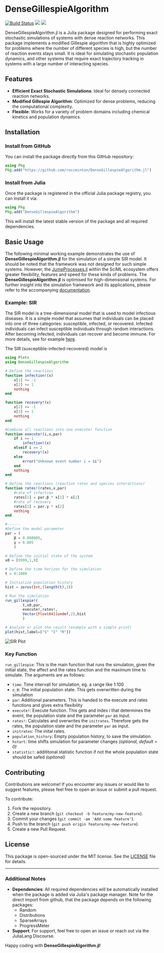 # DenseGillespieAlgorithm

[![Build Status](https://github.com/roccminton/DenseGillespieAlgorithm.jl/actions/workflows/CI.yml/badge.svg?branch=main)](https://github.com/roccminton/DenseGillespieAlgorithm.jl/actions/workflows/CI.yml?query=branch%3Amain)
[![](https://img.shields.io/badge/docs-stable-blue.svg)](https://roccminton.github.io/DenseGillespieAlgorithm.jl/stable)
[![](https://img.shields.io/badge/docs-dev-blue.svg)](https://roccminton.github.io/DenseGillespieAlgorithm.jl/dev/DGAPackage.html)

DenseGillespieAlgorithm.jl is a Julia package designed for performing exact stochastic simulations of systems with dense reaction networks. This package implements a modified Gillespie algorithm that is highly optimized for problems where the number of different species is high, but the number of reaction events stays small. It is ideal for simulating stochastic population dynamics, and other systems that require exact trajectory tracking in systems with a large number of interacting species.

## Features

- **Efficient Exact Stochastic Simulations**: Ideal for densely connected reaction networks.
- **Modified Gillespie Algorithm**: Optimized for dense problems, reducing the computational complexity.
- **Flexible**: Works for a variety of problem domains including chemical kinetics and population dynamics.

## Installation

### Install from GitHub

You can install the package directly from this GitHub repository:

```julia
using Pkg
Pkg.add("https://github.com/roccminton/DenseGillespieAlgorithm.jl")
```
### Install from Julia

Once the package is registered in the official Julia package registry, you can install it via:

```julia
using Pkg
Pkg.add("DenseGillespieAlgorithm")
```

This will install the latest stable version of the package and all required dependencies.

## Basic Usage

The following minimal working example demonstrates the use of  **DenseGillespieAlgorithm.jl** for the simulation of a simple SIR model. It should be noted that the framework was not designed for such simple systems. However, the [JumpProcesses.jl](https://docs.sciml.ai/JumpProcesses/stable/) within the SciML ecosystem offers greater flexibility, features and speed for these kinds of problems. The **DenseGillespieAlgorithm.jl** is optimised for high-dimensional systems. For further insight into the simulation framework and its applications, please refer to the accompanying [documentation](https://roccminton.github.io/DenseGillespieAlgorithm.jl/stable).

### Example: SIR 
The SIR model is a tree-dimensional model that is used to model infectious diseases. It is a simple model that assumes that individuals can be placed into one of three categories: susceptible, infected, or recovered. Infected individuals can infect susceptible individuals through random interactions. After becoming infected, individuals can recover and become immune. For more details, see for example [here](https://people.wku.edu/lily.popova.zhuhadar/).

The SIR (susceptible-infected-recovered) model is
```julia
using Plots
using DenseGillespieAlgorithm

# Define the reactions
function infection!(x)
    x[1] += -1
    x[2] += 1
    nothing
end

function recovery!(x)
    x[2] += -1
    x[3] += 1
    nothing
end

#Combine all reactions into one execute! function
function execute!(i,x,par)
    if i == 1
        infection!(x)
    elseif i == 2
        recovery!(x)
    else
        error("Unknown event number i = $i")
    end
    nothing
end

# Define the reactions (reaction rates and species interactions)
function rates!(rates,x,par)
    #rate of infection
    rates[1] = par.β * x[1] * x[2]
    #rate of recovery
    rates[2] = par.γ * x[2]
    nothing
end

#------
#Define the model parameter 
par = (
    β = 0.000005,
    γ = 0.005
    )

# Define the initial state of the system 
x0 = [9999,1,0]

# Define the time horizon for the simulation
t = 0:2000

# Initialize population history
hist = zeros(Int,(length(t),3))

# Run the simulation
run_gillespie!(
        t,x0,par,
        execute!,rates!,
        Vector{Float64}(undef,2),hist
        )

# Analyze or plot the result (example with a simple print)
plot(hist,label=["S" "I" "R"])
```
![SIR Plot](https://roccminton.github.io/images/SIR.png)

### Key Function
`run_gillespie`: This is the main function that runs the simulation, given the initial state, the affect and the rates function and the maximum time to simulate. The arguments are as follows:
  - `time`: Time intervall for simulation, eg. a range like 1:100
  - `n_0`: The initial population state. This gets overwritten during the simulation
  - `par`: Additional parameters. This is handed to the execute and rates functions and gives extra flexibility
  - `execute!`: Execute function. This gets and index i that determines the event, the population state and the parameter `par` as input.
  - `rates!`: Calculates and overwrites the `initrates`. Therefore gets the rates, the population state and the parameter `par` as input.
  -  `initrates`: The inital rates. 
  -  `population_history`: Empty population history, to save the simulation.
  -  `hstart`: time shifts simulation for parameter changes _(optional, default = 0)_
  -  `statistic!`: addititonal statistic function if not the whole population state should be safed _(opitonal)_

## Contributing

Contributions are welcome! If you encounter any issues or would like to suggest features, please feel free to open an issue or submit a pull request.

To contribute:

1. Fork the repository.
2. Create a new branch (`git checkout -b feature/my-new-feature`).
3. Commit your changes (`git commit -am 'Add some feature'`).
4. Push to the branch (`git push origin feature/my-new-feature`).
5. Create a new Pull Request.

## License

This package is open-sourced under the MIT license. See the [LICENSE](https://github.com/roccminton/DenseGillespieAlgorithm.jl/blob/main/LICENSE) file for details.

---

### Additional Notes

- **Dependencies**: All required dependencies will be automatically installed when the package is added via Julia's package manager. Note for the direct import from github, that the package depends on the following packages:
  - Random
  - Distributions
  - SparseArrays
  - ProgressMeter
- **Support**: For support, feel free to open an issue or reach out via the JuliaLang Discourse.

Happy coding with **DenseGillespieAlgorithm.jl**!
